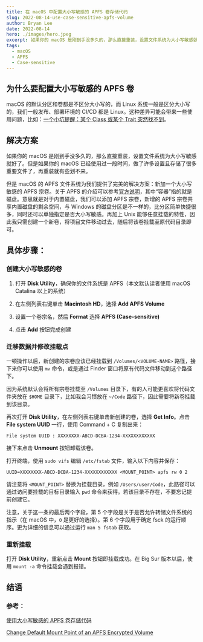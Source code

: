 ```yaml
---
title: 在 macOS 中配置大小写敏感的 APFS 卷存储代码
slug: 2022-08-14-use-case-sensitive-apfs-volume
author: Bryan Lee
date: 2022-08-14
hero: ./images/hero.jpeg
excerpt: 如果你的 macOS 是刚到手没多久的，那么直接重装，设置文件系统为大小写敏感就好了。但是如果你的 macOS 已经使用过一段时间，做了许多设置且存储了很多重要文件了，再重装就有些划不来
tags:
  - macOS
  - APFS
  - Case-sensitive
---
```


## 为什么要配置大小写敏感的 APFS 卷

macOS 的默认分区和卷都是不区分大小写的，而 Linux 系统一般是区分大小写的，我们一般发布、部署环境的 CI/CD 都是 Linux。这种差异可能会带来一些使用问题，比如：[一个小坑提醒：某个 Class 或某个 Trait 突然找不到][]。

## 解决方案

如果你的 macOS 是刚到手没多久的，那么直接重装，设置文件系统为大小写敏感就好了。但是如果你的 macOS 已经使用过一段时间，做了许多设置且存储了很多重要文件了，再重装就有些划不来。

但是 macOS 的 APFS 文件系统为我们提供了完美的解决方案：新加一个大小写敏感的 APFS 宗卷。关于 APFS 的介绍可以参考[官方说明][]，其中“容器”指的就是磁盘。意思就是对于内置磁盘，我们可以添加 APFS 宗卷，新增的 APFS 宗卷共享内置磁盘的剩余空间，与 Windows 的磁盘分区是不一样的，比分区简单快捷很多，同时还可以单独指定是否大小写敏感。再加上 Unix 能够任意挂载的特性，因此我只需创建一个新卷，将项目文件移动过去，随后将该卷挂载至原代码目录即可。

## 具体步骤：

### 创建大小写敏感的卷

1. 打开 **Disk Utility**，确保你的文件系统是 APFS（本文默认读者使用 macOS Catalina 以上的系统）

2. 在左侧列表右键单击 **Macintosh HD**，选择 **Add APFS Volume**

3. 设置一个卷宗名，然后 **Format** 选择 **APFS (Case-sensitive)**

4. 点击 **Add** 按钮完成创建

### 迁移数据并修改挂载点

一顿操作以后，新创建的宗卷应该已经挂载到 `/Volumes/<VOLUME-NAME>` 路径，接下来你可以使用 `mv` 命令，或是通过 Finder 窗口将原有代码文件移动到这个路径下。

因为系统默认会将所有宗卷挂载至 `/Volumes` 目录下，有的人可能更喜欢将代码文件夹放在 `$HOME` 目录下，比如我会习惯放在 `~/Code` 路径下，因此需要将新卷挂载到该目录。

再次打开 **Disk Utility**，在左侧列表右键单击新创建的卷，选择 **Get Info**。点击 **File system UUID** 一行，使用 Command + C 复制出来：

```
File system UUID : XXXXXXXX-ABCD-DCBA-1234-XXXXXXXXXXXX
```

接下来点击 **Unmount** 按钮卸载该卷。

打开终端，使用 `sudo vifs` 编辑 `/etc/fstab` 文件，输入以下内容并保存：

```
UUID=XXXXXXXX-ABCD-DCBA-1234-XXXXXXXXXXXX <MOUNT_POINT> apfs rw 0 2
```

请注意将 `<MOUNT_POINT>` 替换为挂载目录，例如 `/Users/user/Code`，此路径可以通过访问要挂载的目标目录输入 `pwd` 命令来获得。若该目录不存在，不要忘记提前创建它。

注意，关于这一条的最后两个字段，第 5 个字段是关于是否允许转储文件系统的指示（在 macOS 中，`0` 是更好的选择）。第 6 个字段用于确定 fsck 的运行顺序。更为详细的信息可以通过运行 `man 5 fstab` 获取。

### 重新挂载

打开 **Disk Utility**，重新点击 **Mount** 按钮即挂载成功。在 Big Sur 版本以后，使用 `mount -a` 命令挂载会遇到报错。

## 结语

### 参考：

[使用大小写敏感的 APFS 卷存储代码][]

[Change Default Mount Point of an APFS Encrypted Volume][]

[一个小坑提醒：某个 class 或某个 trait 突然找不到]: https://learnku.com/articles/3782/a-pit-reminder-a-class-or-a-trait-suddenly-can-not-find "一个小坑提醒：某个 Class 或某个 Trait 突然找不到"
[官方说明]: https://support.apple.com/zh-cn/guide/system-information/sysp560a2952/mac "在“系统信息”中查看您的 Mac 是否在 APFS 宗卷中共享空间"
[使用大小写敏感的 apfs 卷存储代码]: https://wi1dcard.dev/posts/use-case-sensitive-apfs-volume/ "使用大小写敏感的 APFS 卷存储代码"
[change default mount point of an apfs encrypted volume]: https://discussions.apple.com/thread/253713554 "Change Default Mount Point of an APFS Encrypted Volume"

